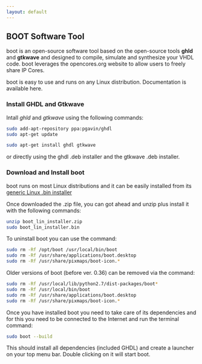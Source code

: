 ```yaml
---
layout: default
---
```

## BOOT Software Tool

boot is an open-source software tool based on the open-source tools **ghld** and **gtkwave** and designed to compile, simulate and synthesize your VHDL code. boot leverages the opencores.org website to allow users to freely share IP Cores.

boot is easy to use and runs on any Linux distribution. Documentation is available here. 

### Install GHDL and Gtkwave

Intall *ghld* and *gtkwave* using the following commands:

```bash
sudo add-apt-repository ppa:pgavin/ghdl
sudo apt-get update

sudo apt-get install ghdl gtkwave
```

or directly using the ghdl .deb installer and the gtkwave .deb installer.

### Download and Install boot

boot runs on most Linux distributions and it can be easily installed from its [generic Linux .bin installer](http://whub21.webhostinghub.com/~vincen17/freerangefactory.org/dl/)

Once downloaded the .zip file, you can got ahead and unzip plus install it with the following commands:

```bash
unzip boot_lin_installer.zip
sudo boot_lin_installer.bin
```

To uninstall boot you can use the command:

```bash
sudo rm -Rf /opt/boot /usr/local/bin/boot
sudo rm -Rf /usr/share/applications/boot.desktop
sudo rm -Rf /usr/share/pixmaps/boot-icon.*
```

Older versions of boot (before ver. 0.36) can be removed via the command:

```bash
sudo rm -Rf /usr/local/lib/python2.7/dist-packages/boot*
sudo rm -Rf /usr/local/bin/boot
sudo rm -Rf /usr/share/applications/boot.desktop
sudo rm -Rf /usr/share/pixmaps/boot-icon.*
```

Once you have installed boot you need to take care of its dependencies and for this you need to be connected to the Internet and run the terminal command:

```bash
sudo boot --build
```

This should install all dependencies (included GHDL) and create a launcher on your top menu bar. Double clicking on it will start boot. 
